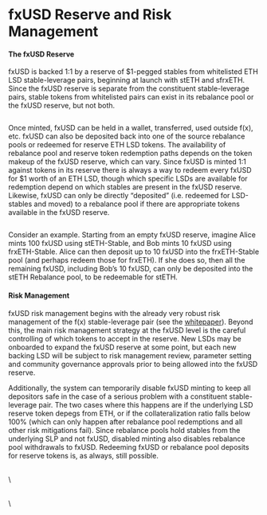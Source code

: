 # fxUSD Reserve and Risk Management

#### The fxUSD Reserve

fxUSD is backed 1:1 by a reserve of $1-pegged stables from whitelisted ETH LSD stable-leverage pairs, beginning at launch with stETH and sfrxETH.  Since the fxUSD reserve is separate from the constituent stable-leverage pairs, stable tokens from whitelisted pairs can exist in its rebalance pool or the fxUSD reserve, but not both.

<figure><img src="https://lh7-us.googleusercontent.com/XevGO1klvlS_jL9ifJrMgLnIb2pyyXDmfmKB5tntgwyrch_MITr1IfwCjMq77V5eaygo55joiWIJm60q5q6NyszpckjbZ9S0UqFwIQFpFTnGbqMSIvZAOqgvvdBfTeSKzrH3i26fU3CaU90yaeAWilk" alt=""><figcaption></figcaption></figure>

Once minted, fxUSD can be held in a wallet, transferred, used outside f(x), etc.  fxUSD can also be deposited back into one of the source rebalance pools or redeemed for reserve ETH LSD tokens.  The availability of rebalance pool and reserve token redemption paths depends on the token makeup of the fxUSD reserve, which can vary. Since fxUSD is minted 1:1 against tokens in its reserve there is always a way to redeem every fxUSD for $1 worth of an ETH LSD, though which specific LSDs are available for redemption depend on which stables are present in the fxUSD reserve.  Likewise, fxUSD can only be directly “deposited” (i.e. redeemed for LSD-stables and moved) to a rebalance pool if there are appropriate tokens available in the fxUSD reserve.

<figure><img src="https://lh7-us.googleusercontent.com/iGOtUfOhCqoHynrNfpoTZB09iyNAvLy7DnrcPcvV1I6lnwL6mGt0p957tFOukg-8EEasbVOwXxO99YuVgdwNnUGqD-p72TQ3vFI6YhrAYu1m-Ojh6FXv7gRZTlnMqQIZuheZvCuS9-C0vLCLQaCp15U" alt=""><figcaption></figcaption></figure>

Consider an example. Starting from an empty fxUSD reserve, imagine Alice mints 100 fxUSD using stETH-Stable, and Bob mints 10 fxUSD using frxETH-Stable.  Alice can then deposit up to 10 fxUSD into the frxETH-Stable pool (and perhaps redeem those for frxETH).  If she does so, then all the remaining fxUSD, including Bob’s 10 fxUSD, can only be deposited into the stETH Rebalance pool, to be redeemable for stETH.

#### Risk Management

fxUSD risk management begins with the already very robust risk management of the f(x) stable-leverage pair (see the [whitepaper](https://github.com/AladdinDAO/aladdin-v3-contracts/blob/main/whitepapers/f\(x\)\_whitepaper\_v2.pdf)).  Beyond this, the main risk management strategy at the fxUSD level is the careful controlling of which tokens to accept in the reserve.  New LSDs may be onboarded to expand the fxUSD reserve at some point, but each new backing LSD will be subject to risk management review, parameter setting and community governance approvals prior to being allowed into the fxUSD reserve. &#x20;

Additionally, the system can temporarily disable fxUSD minting to keep all depositors safe in the case of a serious problem with a constituent stable-leverage pair.  The two cases where this happens are if the underlying LSD reserve token depegs from ETH, or if the collateralization ratio falls below 100% (which can only happen after rebalance pool redemptions and all other risk mitigations fail).  Since rebalance pools hold stables from the underlying SLP and not fxUSD, disabled minting also disables rebalance pool withdrawals to fxUSD.  Redeeming fxUSD or rebalance pool deposits for reserve tokens is, as always, still possible.

\
\


\
\
